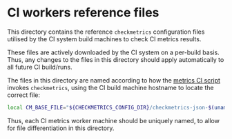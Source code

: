 # CI workers reference files

This directory contains the reference `checkmetrics` configuration files
utilised by the CI system build machines to check CI metrics results.

These files are actively downloaded by the CI system on a per-build basis.
Thus, any changes to the files in this directory should apply automatically
to all future CI build/runs.

The files in this directory are named according to how the
[metrics CI script](../../../.ci/run_metrics_PR_ci.sh) invokes `checkmetrics`,
using the CI build machine hostname to locate the correct file:

```bash
local CM_BASE_FILE="${CHECKMETRICS_CONFIG_DIR}/checkmetrics-json-$(uname -n).toml"
```

Thus, each CI metrics worker machine should be uniquely named, to allow for file
differentiation in this directory.
